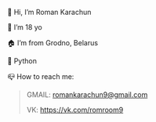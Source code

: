 👋 Hi, I’m Roman Karachun

📅 I’m 18 yo

🏠 I’m from Grodno, Belarus

💙 Python

📪 How to reach me: 
> GMAIL: romankarachun9@gmail.com
> 
> VK: https://vk.com/romroom9
